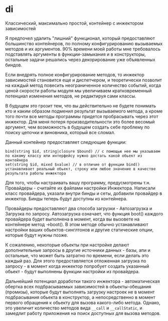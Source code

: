 # di

Классический, максимально простой, контейнер с инжектором зависимостей

Я предпочел удалить "лишний" функционал, который предоставляют большинство контейнеров, по полному конфигурированию вызываемых методов и их аргументов. 90% времени моей работы мне требовалось подставлять аргументы в функции-замыкания и в конструкторы, остальные задачи решались через декорирование уже объявленных биндов.

Если внедрять полное конфигурирование методов, то инжектор зависимостей становится еще и диспетчером, и теоретически позволит на каждый метод повесить неограниченное количество событий, когда ценой скорости работы модуля мы увеличиваем кратковременный потенциал изменения методов, не редактируя сами классы.

В будущем это грозит тем, что вы действительно не будете понимать кто и каким образом подменил результат вызываемого метода, а кроме того почти все методы программы придется пробрасывать через этот инжектор. Для меня потеря производительности это более весомый аргумент, чем возможность в будущем создать себе проблему по поиску цепочки и виновника, который все сломал.

Данный контейнер предоставляет следующие функции:
```
bind(string $id, string|closure $bound) // с помощью нее мы указываем по какому классу или интерфейсу нужно достать какой обьект из контейнера
set(string $id, mixed $value) // в отличие от функции bind() устанавливает реальный обьект, строку или любое значение в качестве результата работы инжектора
```

Для того, чтобы настраивать вашу программу, предусмотрены т.н. Провайдеры - считайте их файлами настройки Инжектора. Написали класс провайдера, указали внутри бинды и сеты, добавили провайдер в инжектор. Бинды теперь будут доступны из контейнера.

Провайдеры предоставляют два способа загрузки - Автозагрузка и Загрузка по запросу. Автозагрузка означает, что функция boot() каждого провайдера будет выполнена в момент, когда вы вызовете на контейнере метод ->boot(). В этом методе обычно устанавливают настройки ваших обьектов-синглтонов и другие статические опции, которые будут нужны позже.

К сожалению, некоторые обьекты при настройке делают дополнительные запросы в другие источники данных - базы, апи и остальные, что может быть затратно по времени, если делать это каждый раз. Для этого предоставляется отложенная загрузка по запросу - в момент когда инжектор попробует создать указанный обьект - будут выполнены функции настройки из провайдера.

Дальнейший потенциал доработки такого инжектора - автоматическая обертка всех подбрасываемых зависимостей в обьекты-обещания (промизы), которые будут выполнять загрузку настроек не в момент подбрасывания обьекта в конструктор, а непосредственно в момент первого обращения к обьекту для вызова какого-либо метода. Однако, это увеличит количество методов вида `__call` и `__callStatic`, и замедлит работу приложения на поиск доступных для вызова методов.
